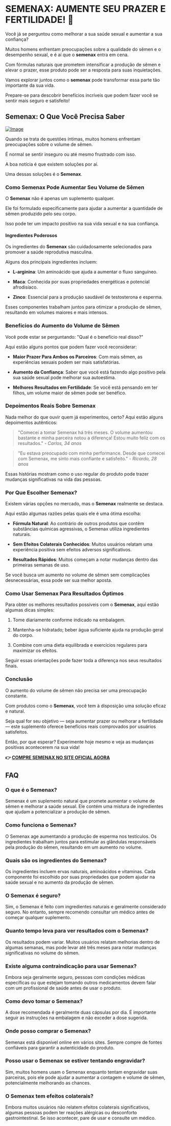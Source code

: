 # SEMENAX: AUMENTE SEU PRAZER E FERTILIDADE! 🚀

Você já se perguntou como melhorar a sua saúde sexual e aumentar a sua confiança? 

Muitos homens enfrentam preocupações sobre a qualidade do sêmen e o desempenho sexual, e é aí que o **semenax** entra em cena. 

Com fórmulas naturais que prometem intensificar a produção de sêmen e elevar o prazer, esse produto pode ser a resposta para suas inquietações. 

Vamos explorar juntos como o **semenax** pode transformar essa parte tão importante da sua vida.

Prepare-se para descobrir benefícios incríveis que podem fazer você se sentir mais seguro e satisfeito!

## Semenax: O Que Você Precisa Saber

[![Image](https://www2.sellhealth.com/22/semenax_pills_md.jpg)](https://gchaffi.com/rsYCrJbv)

Quando se trata de questões íntimas, muitos homens enfrentam preocupações sobre o volume de sêmen. 

É normal se sentir inseguro ou até mesmo frustrado com isso.

A boa notícia é que existem soluções por aí.

Uma dessas soluções é o **Semenax**.

### Como Semenax Pode Aumentar Seu Volume de Sêmen

O **Semenax** não é apenas um suplemento qualquer. 

Ele foi formulado especificamente para ajudar a aumentar a quantidade de sêmen produzido pelo seu corpo.

Isso pode ter um impacto positivo na sua vida sexual e na sua confiança.

#### Ingredientes Poderosos

Os ingredientes do **Semenax** são cuidadosamente selecionados para promover a saúde reprodutiva masculina. 

Alguns dos principais ingredientes incluem:

- **L-arginina**: Um aminoácido que ajuda a aumentar o fluxo sanguíneo.
  
- **Maca**: Conhecida por suas propriedades energéticas e potencial afrodisíaco.
  
- **Zinco**: Essencial para a produção saudável de testosterona e esperma.

Esses componentes trabalham juntos para otimizar a produção de sêmen, resultando em volumes maiores e mais intensos.

### Benefícios do Aumento do Volume de Sêmen

Você pode estar se perguntando: "Qual é o benefício real disso?"

Aqui estão alguns pontos que podem fazer você reconsiderar:

- **Maior Prazer Para Ambos os Parceiros**: Com mais sêmen, as experiências sexuais podem ser mais satisfatórias.
  
- **Aumento da Confiança**: Saber que você está fazendo algo positivo pela sua saúde sexual pode melhorar sua autoestima.
  
- **Melhores Resultados em Fertilidade**: Se você está pensando em ter filhos, um volume maior de sêmen pode ser benéfico.

### Depoimentos Reais Sobre Semenax

Nada melhor do que ouvir quem já experimentou, certo? Aqui estão alguns depoimentos autênticos:

> "Comecei a tomar Semenax há três meses. O volume aumentou bastante e minha parceira notou a diferença! Estou muito feliz com os resultados." - *Carlos, 34 anos*

> "Eu estava preocupado com minha performance. Desde que comecei com Semenax, me sinto mais confiante e satisfeito." - *Ricardo, 28 anos*

Essas histórias mostram como o uso regular do produto pode trazer mudanças significativas na vida das pessoas.

### Por Que Escolher Semenax?

Existem várias opções no mercado, mas o **Semenax** realmente se destaca. 

Aqui estão algumas razões pelas quais ele é uma ótima escolha:

- **Fórmula Natural**: Ao contrário de outros produtos que contêm substâncias químicas agressivas, o Semenax utiliza ingredientes naturais.
  
- **Sem Efeitos Colaterais Conhecidos**: Muitos usuários relatam uma experiência positiva sem efeitos adversos significativos.
  
- **Resultados Rápidos**: Muitos começam a notar mudanças dentro das primeiras semanas de uso.

Se você busca um aumento no volume de sêmen sem complicações desnecessárias, essa pode ser sua melhor aposta.

### Como Usar Semenax Para Resultados Óptimos

Para obter os melhores resultados possíveis com o **Semenax**, aqui estão algumas dicas simples:

1. Tome diariamente conforme indicado na embalagem.
   
2. Mantenha-se hidratado; beber água suficiente ajuda na produção geral do corpo.
   
3. Combine com uma dieta equilibrada e exercícios regulares para maximizar os efeitos.

Seguir essas orientações pode fazer toda a diferença nos seus resultados finais.

### Conclusão

O aumento do volume de sêmen não precisa ser uma preocupação constante. 

Com produtos como o **Semenax**, você tem à disposição uma solução eficaz e natural. 

Seja qual for seu objetivo — seja aumentar prazer ou melhorar a fertilidade — este suplemento oferece benefícios reais comprovados por usuários satisfeitos. 

Então, por que esperar? Experimente hoje mesmo e veja as mudanças positivas acontecerem na sua vida!



**👉 [COMPRE SEMENAX NO SITE OFICIAL AGORA](https://gchaffi.com/rsYCrJbv)**

## FAQ

### O que é o Semenax?

Semenax é um suplemento natural que promete aumentar o volume de sêmen e melhorar a saúde sexual. Ele contém uma mistura de ingredientes que ajudam a potencializar a produção de sêmen.

### Como funciona o Semenax?

O Semenax age aumentando a produção de esperma nos testículos. Os ingredientes trabalham juntos para estimular as glândulas responsáveis pela produção do sêmen, resultando em um aumento no volume.

### Quais são os ingredientes do Semenax?

Os ingredientes incluem ervas naturais, aminoácidos e vitaminas. Cada componente foi escolhido por suas propriedades que podem ajudar na saúde sexual e no aumento da produção de sêmen.

### O Semenax é seguro?

Sim, o Semenax é feito com ingredientes naturais e geralmente considerado seguro. No entanto, sempre recomendo consultar um médico antes de começar qualquer suplemento.

### Quanto tempo leva para ver resultados com o Semenax?

Os resultados podem variar. Muitos usuários relatam melhorias dentro de algumas semanas, mas pode levar até três meses para notar mudanças significativas no volume do sêmen.

### Existe alguma contraindicação para usar Semenax?

Embora seja geralmente seguro, pessoas com condições médicas específicas ou que estejam tomando outros medicamentos devem falar com um profissional de saúde antes de usar o produto.

### Como devo tomar o Semenax?

A dose recomendada é geralmente duas cápsulas por dia. É importante seguir as instruções na embalagem e não exceder a dose sugerida.

### Onde posso comprar o Semenax?

Semenax está disponível online em vários sites. Sempre compre de fontes confiáveis para garantir a autenticidade do produto.

### Posso usar o Semenax se estiver tentando engravidar?

Sim, muitos homens usam o Semenax enquanto tentam engravidar suas parceiras, pois ele pode ajudar a aumentar a contagem e volume de sêmen, potencialmente melhorando as chances.

### O Semenax tem efeitos colaterais?

Embora muitos usuários não relatem efeitos colaterais significativos, algumas pessoas podem ter reações alérgicas ou desconforto gastrointestinal. Se isso acontecer, pare de usar e consulte um médico.